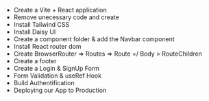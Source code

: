 - Create a Vite + React application
- Remove unecessary code and create
- Install Tailwind CSS
- Install Daisy Ul
- Create a component folder & add the Navbar component
- Install React router dom 
- Create BrowserRouter => Routes => Route =/ Body > RouteChildren
- Create a footer 
- Create a Login & SignUp Form 
- Form Validation & useRef Hook 
- Build Authentification 
- Deploying our App to Production 